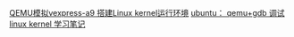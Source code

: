 [QEMU模拟vexpress-a9 搭建Linux kernel运行环境](https://blog.csdn.net/baidu_34045013/article/details/78882607)
[ubuntu： qemu+gdb 调试linux kernel 学习笔记](https://www.cnblogs.com/chineseboy/p/4216521.html)